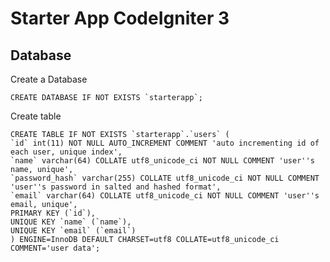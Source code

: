 # Starter App CodeIgniter 3



## Database

Create a Database

    CREATE DATABASE IF NOT EXISTS `starterapp`;

Create table

    CREATE TABLE IF NOT EXISTS `starterapp`.`users` (
    `id` int(11) NOT NULL AUTO_INCREMENT COMMENT 'auto incrementing id of each user, unique index',
    `name` varchar(64) COLLATE utf8_unicode_ci NOT NULL COMMENT 'user''s name, unique',
    `password_hash` varchar(255) COLLATE utf8_unicode_ci NOT NULL COMMENT 'user''s password in salted and hashed format',
    `email` varchar(64) COLLATE utf8_unicode_ci NOT NULL COMMENT 'user''s email, unique',
    PRIMARY KEY (`id`),
    UNIQUE KEY `name` (`name`),
    UNIQUE KEY `email` (`email`)
    ) ENGINE=InnoDB DEFAULT CHARSET=utf8 COLLATE=utf8_unicode_ci COMMENT='user data';
